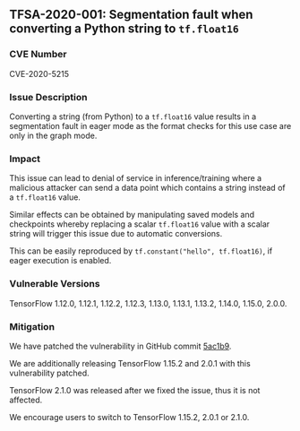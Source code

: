 ## TFSA-2020-001: Segmentation fault when converting a Python string to `tf.float16`

### CVE Number

CVE-2020-5215

### Issue Description

Converting a string (from Python) to a `tf.float16` value results in a
segmentation fault in eager mode as the format checks for this use case are only
in the graph mode.

### Impact

This issue can lead to denial of service in inference/training where a malicious
attacker can send a data point which contains a string instead of a `tf.float16`
value.

Similar effects can be obtained by manipulating saved models and checkpoints
whereby replacing a scalar `tf.float16` value with a scalar string will trigger
this issue due to automatic conversions.

This can be easily reproduced by `tf.constant("hello", tf.float16)`, if eager
execution is enabled.

### Vulnerable Versions

TensorFlow 1.12.0, 1.12.1, 1.12.2, 1.12.3, 1.13.0, 1.13.1, 1.13.2, 1.14.0,
1.15.0, 2.0.0.

### Mitigation

We have patched the vulnerability in GitHub commit
[5ac1b9](https://github.com/tensorflow/tensorflow/commit/5ac1b9e24ff6afc465756edf845d2e9660bd34bf).

We are additionally releasing TensorFlow 1.15.2 and 2.0.1 with this
vulnerability patched.

TensorFlow 2.1.0 was released after we fixed the issue, thus it is not affected.

We encourage users to switch to TensorFlow 1.15.2, 2.0.1 or 2.1.0.
